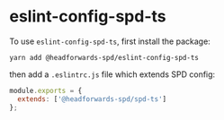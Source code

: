 # eslint-config-spd-ts

To use `eslint-config-spd-ts`, first install the package:

`yarn add @headforwards-spd/eslint-config-spd-ts`

then add a `.eslintrc.js` file which extends SPD config:

```javascript
module.exports = {
  extends: ['@headforwards-spd/spd-ts']
};
```
